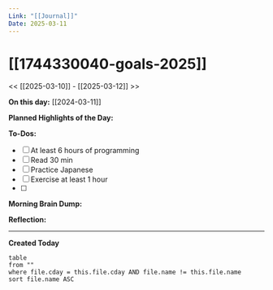 ```yaml
---
Link: "[[Journal]]"
Date: 2025-03-11
---
```


# [[1744330040-goals-2025]]

<< [[2025-03-10]] - [[2025-03-12]] >>

**On this day:** [[2024-03-11]]

**Planned Highlights of the Day:**

**To-Dos:**

- [ ] At least 6 hours of programming
- [ ] Read 30 min
- [ ] Practice Japanese
- [ ] Exercise at least 1 hour
- [ ]

**Morning Brain Dump:**

**Reflection:**

---

**Created Today**

```dataview
table
from ""
where file.cday = this.file.cday AND file.name != this.file.name
sort file.name ASC
```
